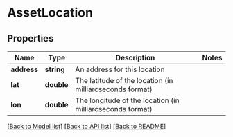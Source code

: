# AssetLocation

## Properties
Name | Type | Description | Notes
------------ | ------------- | ------------- | -------------
**address** | **string** | An address for this location | 
**lat** | **double** | The latitude of the location (in milliarcseconds format) | 
**lon** | **double** | The longitude of the location (in milliarcseconds format) | 

[[Back to Model list]](../README.md#documentation-for-models) [[Back to API list]](../README.md#documentation-for-api-endpoints) [[Back to README]](../README.md)


